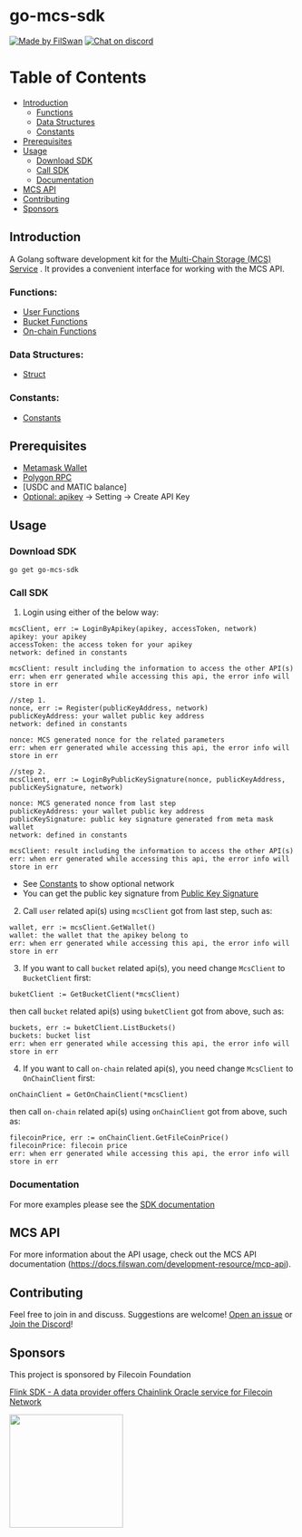 # go-mcs-sdk

[![Made by FilSwan](https://img.shields.io/badge/made%20by-FilSwan-green.svg)](https://www.filswan.com/)
[![Chat on discord](https://img.shields.io/badge/join%20-discord-brightgreen.svg)](https://discord.com/invite/KKGhy8ZqzK)

# Table of Contents <!-- omit in toc -->

- [Introduction](#introduction)
    - [Functions](#Functions)
    - [Data Structures](#Data-Structures)
    - [Constants](#Constants)
- [Prerequisites](#Prerequisites)
- [Usage](#usage)
    - [Download SDK](#Download-SDK)
    - [Call SDK](#Call-SDK)
    - [Documentation](#documentation)
- [MCS API](#mcs-api)
- [Contributing](#contributing)
- [Sponsors](#Sponsors)

## Introduction

A Golang software development kit for the [Multi-Chain Storage (MCS) Service](https://mcs.filswan.com) . It provides a
convenient interface for working with the MCS API. 

### Functions:

- [User Functions](https://github.com/filswan/go-mcs-sdk/blob/dev/mcs/api/docs/user.md)
- [Bucket Functions](https://github.com/filswan/go-mcs-sdk/blob/dev/mcs/api/docs/bucket.md)
- [On-chain Functions](https://github.com/filswan/go-mcs-sdk/blob/dev/mcs/api/docs/on-chain.md)

### Data Structures:
- [Struct](https://github.com/filswan/go-mcs-sdk/blob/dev/mcs/api/docs/struct.md)

### Constants:
- [Constants](https://github.com/filswan/go-mcs-sdk/blob/dev/mcs/api/common/constants/constants.go)

## Prerequisites
- [Metamask Wallet](https://docs.filswan.com/getting-started/beginner-walkthrough/public-testnet/setup-metamask)
- [Polygon RPC](https://www.alchemy.com/)
- [USDC and MATIC balance]
- [Optional: apikey](https://multichain.storage/) -> Setting -> Create API Key

## Usage

### Download SDK
```
go get go-mcs-sdk
```


### Call SDK
1. Login using either of the below way:
```
mcsClient, err := LoginByApikey(apikey, accessToken, network)
apikey: your apikey
accessToken: the access token for your apikey
network: defined in constants

mcsClient: result including the information to access the other API(s)
err: when err generated while accessing this api, the error info will store in err
```
```
//step 1.
nonce, err := Register(publicKeyAddress, network)
publicKeyAddress: your wallet public key address
network: defined in constants

nonce: MCS generated nonce for the related parameters
err: when err generated while accessing this api, the error info will store in err

//step 2.
mcsClient, err := LoginByPublicKeySignature(nonce, publicKeyAddress, publicKeySignature, network)

nonce: MCS generated nonce from last step
publicKeyAddress: your wallet public key address
publicKeySignature: public key signature generated from meta mask wallet
network: defined in constants

mcsClient: result including the information to access the other API(s)
err: when err generated while accessing this api, the error info will store in err
```
- See [Constants](#Constants) to show optional network
- You can get the public key signature from [Public Key Signature](https://ibuxj.csb.app/)

2. Call `user` related api(s) using `mcsClient` got from last step, such as:
```
wallet, err := mcsClient.GetWallet()
wallet: the wallet that the apikey belong to
err: when err generated while accessing this api, the error info will store in err
```
3. If you want to call `bucket` related api(s), you need change `McsClient` to `BucketClient` first:
```
buketClient := GetBucketClient(*mcsClient)
```
then call `bucket` related api(s) using `buketClient` got from above, such as:
```
buckets, err := buketClient.ListBuckets()
buckets: bucket list
err: when err generated while accessing this api, the error info will store in err
```
4. If you want to call `on-chain` related api(s), you need change `McsClient` to `OnChainClient` first:
```
onChainClient = GetOnChainClient(*mcsClient)
```
then call `on-chain` related api(s) using `onChainClient` got from above, such as:
```
filecoinPrice, err := onChainClient.GetFileCoinPrice()
filecoinPrice: filecoin price
err: when err generated while accessing this api, the error info will store in err
```

### Documentation

For more examples please see the [SDK documentation](https://docs.filswan.com/multi-chain-storage/developer-quickstart/sdk)

## MCS API

For more information about the API usage, check out the MCS API
documentation (https://docs.filswan.com/development-resource/mcp-api).

## Contributing

Feel free to join in and discuss. Suggestions are welcome! [Open an issue](https://github.com/filswan/go-mcs-sdk/issues) or [Join the Discord](https://discord.com/invite/KKGhy8ZqzK)!

## Sponsors

This project is sponsored by Filecoin Foundation

[Flink SDK - A data provider offers Chainlink Oracle service for Filecoin Network ](https://github.com/filecoin-project/devgrants/issues/463)

<img src="https://github.com/filswan/flink/blob/main/filecoin.png" width="200">
